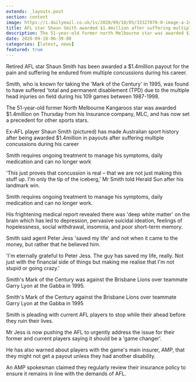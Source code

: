 ```yaml
---
extends: _layouts.post
section: content
image: https://i.dailymail.co.uk/1s/2020/09/18/05/33327070-0-image-a-24_1600403612716.jpg 
title: AFL star Shaun Smith awarded $1.4million after suffering multiple concussions 
description: The 51-year-old former north Melbourne star was awarded $1.4million on Thursday from his Insurance company, MLC. 
date: 2020-09-18-06-39-00 
categories: [latest, news] 
featured: true 
--- 
```

Retired AFL star Shaun Smith has been awarded a $1.4million payout for the pain and suffering he endured from multiple concussions during his career.

Smith, who is known for taking the 'Mark of the Century' in 1995, was found to have suffered 'total and permanent disablement (TPD) due to the multiple head injuries on field during his 109 games between 1987-1998.

The 51-year-old former North Melbourne Kangaroos star was awarded $1.4million on Thursday from his Insurance company, MLC, and has now set a precedent for other sports stars.

Ex-AFL player Shaun Smith (pictured) has made Australian sport history after being awarded $1.4million in payouts after suffering multiple concussions during his career

Smith requires ongoing treatment to manage his symptoms, daily medication and can no longer work 

'This just proves that concussion is real – that we are not just making this stuff up. I'm only the tip of the iceberg,' Mr Smith told Herald Sun after his landmark win. 

Smith requires ongoing treatment to manage his symptoms, daily medication and can no longer work. 

His frightening medical report revealed there was 'deep white matter' on the brain which has led to depression, pervasive suicidal ideation, feelings of hopelessness, social withdrawal, insomnia, and poor short-term memory.

Smith said agent Peter Jess 'saved my life' and not when it came to the money, but rather that he believed him.   

'I'm eternally grateful to Peter Jess. The guy has saved my life, really. Not just with the financial side of things but making me realise that I'm not stupid or going crazy.'

Smith's Mark of the Century was against the Brisbane Lions over teammate Garry Lyon at the Gabba in 1995.

Smith's Mark of the Century against the Brisbane Lions over teammate Garry Lyon at the Gabba in 1995  

Smith is pleading with current AFL players to stop while their ahead before they ruin their lives. 

Mr Jess is now pushing the AFL to urgently address the issue for their former and current players saying it should be a 'game changer'.    

He has also warned about players with the game's main insurer, AMP, that they might not get a payout unless they had another disability.    

An AMP spokesman claimed they regularly review their insurance policy to ensure it remains in line with the demands of AFL. 

